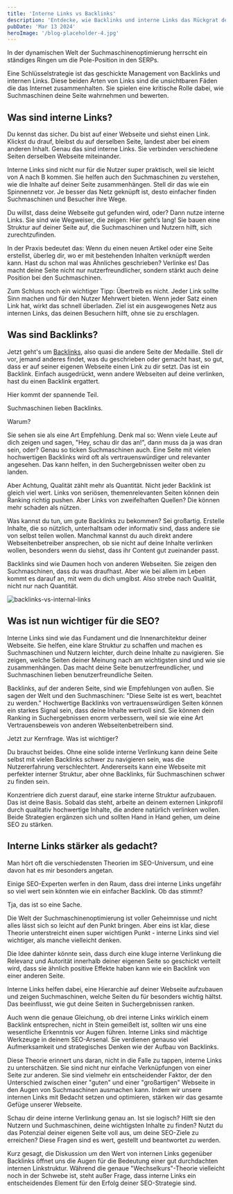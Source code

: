 ```yaml
---
title: 'Interne Links vs Backlinks'
description: 'Entdecke, wie Backlinks und interne Links das Rückgrat deiner SEO-Bemühungen bilden und lerne, wie du sie optimal nutzt, um deine Website in den Suchergebnissen nach oben zu bringen.'
pubDate: 'Mar 13 2024'
heroImage: '/blog-placeholder-4.jpg'
---
```


In der dynamischen Welt der Suchmaschinenoptimierung herrscht ein ständiges Ringen um die Pole-Position in den SERPs. 

Eine Schlüsselstrategie ist das geschickte Management von Backlinks und internen Links. Diese beiden Arten von Links sind die unsichtbaren Fäden die das Internet zusammenhalten. Sie spielen eine kritische Rolle dabei, wie Suchmaschinen deine Seite wahrnehmen und bewerten.

## Was sind interne Links?

Du kennst das sicher. Du bist auf einer Webseite und siehst einen Link. Klickst du drauf, bleibst du auf derselben Seite, landest aber bei einem anderen Inhalt. Genau das sind interne Links. Sie verbinden verschiedene Seiten derselben Webseite miteinander.

Interne Links sind nicht nur für die Nutzer super praktisch, weil sie leicht von A nach B kommen. Sie helfen auch den Suchmaschinen zu verstehen, wie die Inhalte auf deiner Seite zusammenhängen. Stell dir das wie ein Spinnennetz vor. Je besser das Netz geknüpft ist, desto einfacher finden Suchmaschinen und Besucher ihre Wege.

Du willst, dass deine Webseite gut gefunden wird, oder? Dann nutze interne Links. Sie sind wie Wegweiser, die zeigen: Hier geht’s lang! Sie bauen eine Struktur auf deiner Seite auf, die Suchmaschinen und Nutzern hilft, sich zurechtzufinden.

In der Praxis bedeutet das: Wenn du einen neuen Artikel oder eine Seite erstellst, überleg dir, wo er mit bestehenden Inhalten verknüpft werden kann. Hast du schon mal was Ähnliches geschrieben? Verlinke es! Das macht deine Seite nicht nur nutzerfreundlicher, sondern stärkt auch deine Position bei den Suchmaschinen.

Zum Schluss noch ein wichtiger Tipp: Übertreib es nicht. Jeder Link sollte Sinn machen und für den Nutzer Mehrwert bieten. Wenn jeder Satz einen Link hat, wirkt das schnell überladen. Ziel ist ein ausgewogenes Netz aus internen Links, das deinen Besuchern hilft, ohne sie zu erschlagen.

## Was sind Backlinks?

Jetzt geht's um <a href="https://de.wikipedia.org/wiki/Hyperlink" target="_blank">Backlinks</a>, also quasi die andere Seite der Medaille. Stell dir vor, jemand anderes findet, was du geschrieben oder gemacht hast, so gut, dass er auf seiner eigenen Webseite einen Link zu dir setzt. Das ist ein Backlink. Einfach ausgedrückt, wenn andere Webseiten auf deine verlinken, hast du einen Backlink ergattert.

Hier kommt der spannende Teil. 

Suchmaschinen lieben Backlinks. 

Warum? 

Sie sehen sie als eine Art Empfehlung. Denk mal so: Wenn viele Leute auf dich zeigen und sagen, "Hey, schau dir das an!", dann muss da ja was dran sein, oder? Genau so ticken Suchmaschinen auch. Eine Seite mit vielen hochwertigen Backlinks wird oft als vertrauenswürdiger und relevanter angesehen. Das kann helfen, in den Suchergebnissen weiter oben zu landen.

Aber Achtung, Qualität zählt mehr als Quantität. Nicht jeder Backlink ist gleich viel wert. Links von seriösen, themenrelevanten Seiten können dein Ranking richtig pushen. Aber Links von zweifelhaften Quellen? Die können mehr schaden als nützen.

Was kannst du tun, um gute Backlinks zu bekommen? Sei großartig. Erstelle Inhalte, die so nützlich, unterhaltsam oder informativ sind, dass andere sie von selbst teilen wollen. Manchmal kannst du auch direkt andere Webseitenbetreiber ansprechen, ob sie nicht auf deine Inhalte verlinken wollen, besonders wenn du siehst, dass ihr Content gut zueinander passt.

Backlinks sind wie Daumen hoch von anderen Webseiten. Sie zeigen den Suchmaschinen, dass du was draufhast. Aber wie bei allem im Leben kommt es darauf an, mit wem du dich umgibst. Also strebe nach Qualität, nicht nur nach Quantität.

<img src="/internal-links-backlinks.webp" alt="backlinks-vs-internal-links">

## Was ist nun wichtiger für die SEO?

Interne Links sind wie das Fundament und die Innenarchitektur deiner Webseite. Sie helfen, eine klare Struktur zu schaffen und machen es Suchmaschinen und Nutzern leichter, durch deine Inhalte zu navigieren. Sie zeigen, welche Seiten deiner Meinung nach am wichtigsten sind und wie sie zusammenhängen. Das macht deine Seite benutzerfreundlicher, und Suchmaschinen lieben benutzerfreundliche Seiten.

Backlinks, auf der anderen Seite, sind wie Empfehlungen von außen. Sie sagen der Welt und den Suchmaschinen: "Diese Seite ist es wert, beachtet zu werden." Hochwertige Backlinks von vertrauenswürdigen Seiten können ein starkes Signal sein, dass deine Inhalte wertvoll sind. Sie können dein Ranking in Suchergebnissen enorm verbessern, weil sie wie eine Art Vertrauensbeweis von anderen Webseitenbetreibern sind.

Jetzt zur Kernfrage. Was ist wichtiger?

Du brauchst beides. Ohne eine solide interne Verlinkung kann deine Seite selbst mit vielen Backlinks schwer zu navigieren sein, was die Nutzererfahrung verschlechtert. Andererseits kann eine Webseite mit perfekter interner Struktur, aber ohne Backlinks, für Suchmaschinen schwer zu finden sein.

Konzentriere dich zuerst darauf, eine starke interne Struktur aufzubauen. Das ist deine Basis. Sobald das steht, arbeite an deinem externen Linkprofil durch qualitativ hochwertige Inhalte, die andere natürlich verlinken wollen. Beide Strategien ergänzen sich und sollten Hand in Hand gehen, um deine SEO zu stärken.

 ## Interne Links stärker als gedacht?


Man hört oft die verschiedensten Theorien im SEO-Universum, und eine davon hat es mir besonders angetan.

Einige SEO-Experten werfen in den Raum, dass drei interne Links ungefähr so viel wert sein könnten wie ein einfacher Backlink. Ob das stimmt? 

Tja, das ist so eine Sache. 

Die Welt der Suchmaschinenoptimierung ist voller Geheimnisse und nicht alles lässt sich so leicht auf den Punkt bringen. Aber eins ist klar, diese Theorie unterstreicht einen super wichtigen Punkt - interne Links sind viel wichtiger, als manche vielleicht denken.

Die Idee dahinter könnte sein, dass durch eine kluge interne Verlinkung die Relevanz und Autorität innerhalb deiner eigenen Seite so geschickt verteilt wird, dass sie ähnlich positive Effekte haben kann wie ein Backlink von einer anderen Seite. 

Interne Links helfen dabei, eine Hierarchie auf deiner Webseite aufzubauen und zeigen Suchmaschinen, welche Seiten du für besonders wichtig hältst. Das beeinflusst, wie gut deine Seiten in Suchergebnissen ranken.

Auch wenn die genaue Gleichung, ob drei interne Links wirklich einem Backlink entsprechen, nicht in Stein gemeißelt ist, sollten wir uns eine wesentliche Erkenntnis vor Augen führen. Interne Links sind mächtige Werkzeuge in deinem SEO-Arsenal. Sie verdienen genauso viel Aufmerksamkeit und strategisches Denken wie der Aufbau von Backlinks.

Diese Theorie erinnert uns daran, nicht in die Falle zu tappen, interne Links zu unterschätzen. Sie sind nicht nur einfache Verknüpfungen von einer Seite zur anderen. Sie sind vielmehr ein entscheidender Faktor, der den Unterschied zwischen einer "guten" und einer "großartigen" Webseite in den Augen von Suchmaschinen ausmachen kann. Indem wir unsere internen Links mit Bedacht setzen und optimieren, stärken wir das gesamte Gefüge unserer Webseite.

Schau dir deine interne Verlinkung genau an. Ist sie logisch? Hilft sie den Nutzern und Suchmaschinen, deine wichtigsten Inhalte zu finden? Nutzt du das Potenzial deiner eigenen Seite voll aus, um deine SEO-Ziele zu erreichen? Diese Fragen sind es wert, gestellt und beantwortet zu werden.

Kurz gesagt, die Diskussion um den Wert von internen Links gegenüber Backlinks öffnet uns die Augen für die Bedeutung einer gut durchdachten internen Linkstruktur. Während die genaue "Wechselkurs"-Theorie vielleicht noch in der Schwebe ist, steht außer Frage, dass interne Links ein entscheidendes Element für den Erfolg deiner SEO-Strategie sind.